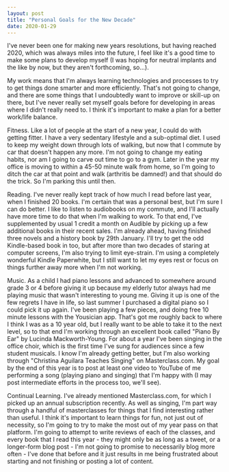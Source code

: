 ```yaml
---
layout: post
title: "Personal Goals for the New Decade"
date: 2020-01-29
---
```


I've never been one for making new years resolutions, but having reached 2020, which was always miles into the future, I feel like it's a good time to make some plans to develop myself (I was hoping for neutral implants and the like by now, but they aren't forthcoming, so...).

My work means that I'm always learning technologies and processes to try to get things done smarter and more efficiently. That's not going to change, and there are some things that I undoubtedly want to improve or skill-up on there, but I've never really set myself goals before for developing in areas where I didn't really need to. I think it's important to make a plan for a better work/life balance.

Fitness. Like a lot of people at the start of a new year, I could do with getting fitter. I have a very sedentary lifestyle and a sub-optimal diet. I used to keep my weight down through lots of walking, but now that I commute by car that doesn't happen any more. I'm not going to change my eating habits, nor am I going to carve out time to go to a gym. Later in the year my office is moving to within a 45-50 minute walk from home, so I'm going to ditch the car at that point and walk (arthritis be damned!) and that should do the trick. So I'm parking this until then.

Reading. I've never really kept track of how much I read before last year, when I finished 20 books. I'm certain that was a personal best, but I'm sure I can do better. I like to listen to audiobooks on my commute, and I'll actually have more time to do that when I'm walking to work. To that end, I've supplemented by usual 1 credit a month on Audible by picking up a few additional books in their recent sales. I'm already ahead, having finished three novels and a history book by 29th January. I'll try to get the odd Kindle-based book in too, but after more than two decades of staring at computer screens, I'm also trying to limit eye-strain. I'm using a completely wonderful Kindle Paperwhite, but I still want to let my eyes rest or focus on things further away more when I'm not working.

Music. As a child I had piano lessons and advanced to somewhere around grade 3 or 4 before giving it up because my elderly tutor always had me playing music that wasn't interesting to young me. Giving it up is one of the few regrets I have in life, so last summer I purchased a digital piano so I could pick it up again. I've been playing a few pieces, and doing free 10 minute lessons with the Yousician app. That's got me roughly back to where I think I was as a 10 year old, but I really want to be able to take it to the next level, so to that end I'm working through an excellent book called "Piano By Ear" by Lucinda Mackworth-Young. For about a year I've been singing in the office choir, which is the first time I've sung for audiences since a few student musicals. I know I'm already getting better, but I'm also working through "Christina Aguilara Teaches Singing" on Masterclass.com. My goal by the end of this year is to post at least one video to YouTube of me performing a song (playing piano and singing) that I'm happy with (I may post intermediate efforts in the process too, we'll see).

Continual Learning. I've already mentioned Masterclass.com, for which I picked up an annual subscription recently. As well as singing, I'm part way through a handful of masterclasses for things that I find interesting rather than useful. I think it's important to learn things for fun, not just out of necessity, so I'm going to try to make the most out of my year pass on that platform. I'm going to attempt to write reviews of each of the classes, and every book that I read this year - they might only be as long as a tweet, or a longer-form blog post - I'm not going to promise to necessarily blog more often - I've done that before and it just results in me being frustrated about starting and not finishing or posting a lot of content.
